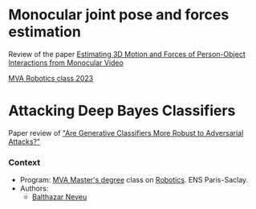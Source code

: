 # Monocular joint pose and forces estimation
Review of the paper [Estimating 3D Motion and Forces of Person-Object Interactions from Monocular Video](https://openaccess.thecvf.com/content_CVPR_2019/papers/Li_Estimating_3D_Motion_and_Forces_of_Person-Object_Interactions_From_Monocular_CVPR_2019_paper.pdf) 

[MVA Robotics class 2023](https://scaron.info/robotics-mva/)


# Attacking Deep Bayes Classifiers
Paper review of  ["Are Generative Classifiers More Robust to Adversarial Attacks?"](https://arxiv.org/pdf/1802.06552.pdf)

### Context
 
- Program: [MVA Master's degree](https://www.master-mva.com/) class on [Robotics](https://scaron.info/robotics-mva/). ENS Paris-Saclay.
- Authors:
    - [Balthazar Neveu](https://github.com/balthazarneveu)
